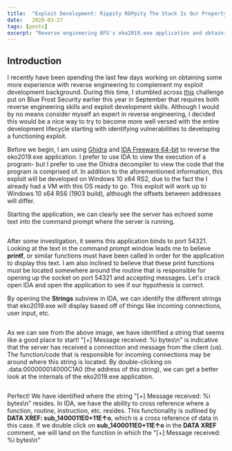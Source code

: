 ```yaml
---
title:  "Exploit Development: Rippity ROPpity The Stack Is Our Property - Blue Frost Security eko2019.exe Full ASLR and DEP Bypass on Windows 10 x64"
date:   2020-03-27
tags: [posts]
excerpt: "Reverse engineering BFS's eko2019.exe application and obtaining an ASLR bypass via an arbitrary read primitive."
---
```

Introduction
---
I recently have been spending the last few days working on obtaining some more experience with reverse engineering to complement my exploit development background. During this time, I stumbled across [this](https://labs.bluefrostsecurity.de/blog/2019/09/07/bfs-ekoparty-2019-exploitation-challenge/) challenge put on Blue Frost Security earlier this year in September that requires both reverse engineering skills and exploit development skills. Although I would by no means consider myself an expert in reverse engineering, I decided this would be a nice way to try to become more well versed with the entire development lifecycle starting with identifying vulnerabilities to developing a functioning exploit.

Before we begin, I am using [Ghidra](https://ghidra-sre.org/) and [IDA Freeware 64-bit](https://www.hex-rays.com/products/ida/support/download_freeware/) to reverse the eko2019.exe application. I prefer to use IDA to view the execution of a program- but I prefer to use the Ghidra decompiler to view the code that the program is comprised of. In addition to the aforementioned information, this exploit will be developed on Windows 10 x64 RS2, due to the fact the I already had a VM with this OS ready to go. This exploit will work up to Windows 10 x64 RS6 (1903 build), although the offsets between addresses will differ.

Starting the application, we can clearly see the server has echoed some text into the command prompt where the server is running. 

<img src="{{ site.url }}{{ site.baseurl }}/images/BFS_1.png" alt="">

After some investigation, it seems this application binds to port 54321. Looking at the text in the command prompt window leads me to believe __printf__, or similar functions must have been called in order for the application to display this text. I am also inclined to believe that these print functions must be located somewhere around the routine that is responsible for opening up the socket on port 54321 and accepting messages. Let's crack open IDA and open the application to see if our hypothesis is correct.

By opening the __Strings__ subview in IDA, we can identify the different strings that eko2019.exe will display based off of things like incoming connections, user input, etc.

<img src="{{ site.url }}{{ site.baseurl }}/images/BFS_2a.png" alt="">

As we can see from the above image, we have identified a string that seems like a good place to start! "[+] Message received: %i bytes\n" is indicative that the server has received a connection and message from the client (us). The function/code that is responsible for incoming connections may be around where this string is located. By double-clicking on .data:000000014000C1A0 (the address of this string), we can get a better look at the internals of the eko2019.exe application.

<img src="{{ site.url }}{{ site.baseurl }}/images/BFS_3a.png" alt="">

Perfect! We have identified where the string "[+] Message received: %i bytes\n" resides. In IDA, we have the ability to cross reference where a function, routine, instruction, etc. resides. This functionality is outlined by __DATA XREF: sub_1400011E0+11E↑o__, which is a cross reference of data in this case. If we double click on __sub_1400011E0+11E↑o__ in the __DATA XREF__ comment, we will land on the function in which the "[+] Message received: %i bytes\n"
